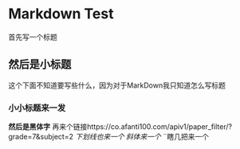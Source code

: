 # Markdown Test
首先写一个标题
## 然后是小标题
这个下面不知道要写些什么，因为对于MarkDown我只知道怎么写标题
### 小小标题来一发
**然后是黑体字**
再来个链接https://co.afanti100.com/apiv1/paper_filter/?grade=7&subject=2
_下划线也来一个_
*斜体来一个*
¨瞎几把来一个



